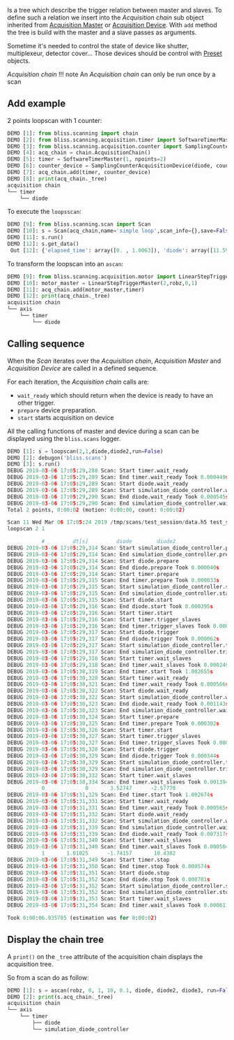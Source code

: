 Is a tree which describe the trigger relation between master and
slaves. To define such a relation we insert into the *Acquisition
chain* sub object inherited from [Acquisition
Master](scan_engine_acquisition_master_and_devices.md#Master) or
[Acquisition
Device](scan_engine_acquisition_master_and_devices.md#Device).  With
`add` method the tree is build with the master and a slave passes as
arguments.

Sometime it's needed to control the state of device like shutter,
multiplexeur, detector cover... Those devices should be control with
[Preset](scan_engine_preset.md) objects.

*Acquisition chain*
!!! note
    An *Acquisition chain* can only be run once by a scan

## Add example
 2 points loopscan with 1 counter:

```python
DEMO [1]: from bliss.scanning import chain
DEMO [2]: from bliss.scanning.acquisition.timer import SoftwareTimerMaster
DEMO [3]: from bliss.scanning.acquisition.counter import SamplingCounterAcquisitionDevice
DEMO [4]: acq_chain = chain.AcquisitionChain()
DEMO [5]: timer = SoftwareTimerMaster(1, npoints=2)
DEMO [6]: counter_device = SamplingCounterAcquisitionDevice(diode, count_time=1, npoints=2)
DEMO [7]: acq_chain.add(timer, counter_device)
DEMO [8]: print(acq_chain._tree)
acquisition chain
└── timer
    └── diode
```

To execute the `loopsscan`:

```python
DEMO [9]: from bliss.scanning.scan import Scan
DEMO [10]: s = Scan(acq_chain,name='simple loop',scan_info={},save=False)
DEMO [11]: s.run()
DEMO [12]: s.get_data()
 Out [12]: {'elapsed_time': array([0. , 1.0063]), 'diode': array([11.59349, -6.2747])}
```

To transform the loopscan into an `ascan`:
```python
DEMO [9]: from bliss.scanning.acquisition.motor import LinearStepTriggerMaster
DEMO [10]: motor_master = LinearStepTriggerMaster(2,robz,0,1)
DEMO [11]: acq_chain.add(motor_master,timer)
DEMO [12]: print(acq_chain._tree)
acquisition chain
└── axis
    └── timer
        └── diode
```


## Calling sequence

When the *Scan* iterates over the *Acquisition chain*, *Acquisition Master* and
*Acquisition Device* are called in a defined sequence.

For each iteration, the *Acquisition chain* calls are:

* `wait_ready` which should return when the device is ready to have an other trigger.
* `prepare` device preparation.
* `start` starts acquisition on device


All the calling functions of master and device during a scan can be
displayed using the `bliss.scans` logger.

```python
DEMO [1]: s = loopscan(2,1,diode,diode2,run=False)
DEMO [2]: debugon('bliss.scans')
DEMO [3]: s.run()
DEBUG 2019-03-06 17:05:29,288 Scan: Start timer.wait_ready
DEBUG 2019-03-06 17:05:29,289 Scan: End timer.wait_ready Took 0.000449s
DEBUG 2019-03-06 17:05:29,289 Scan: Start diode.wait_ready
DEBUG 2019-03-06 17:05:29,289 Scan: Start simulation_diode_controller.wait_ready
DEBUG 2019-03-06 17:05:29,290 Scan: End diode.wait_ready Took 0.000545s
DEBUG 2019-03-06 17:05:29,290 Scan: End simulation_diode_controller.wait_ready Took 0.000495s
Total 2 points, 0:00:02 (motion: 0:00:00, count: 0:00:02)

Scan 11 Wed Mar 06 17:05:24 2019 /tmp/scans/test_session/data.h5 test_session user = seb
loopscan 2 1

           #         dt[s]         diode        diode2
DEBUG 2019-03-06 17:05:29,314 Scan: Start simulation_diode_controller.prepare
DEBUG 2019-03-06 17:05:29,314 Scan: End simulation_diode_controller.prepare Took 0.000120s
DEBUG 2019-03-06 17:05:29,314 Scan: Start diode.prepare
DEBUG 2019-03-06 17:05:29,314 Scan: End diode.prepare Took 0.000040s
DEBUG 2019-03-06 17:05:29,314 Scan: Start timer.prepare
DEBUG 2019-03-06 17:05:29,315 Scan: End timer.prepare Took 0.000033s
DEBUG 2019-03-06 17:05:29,315 Scan: Start simulation_diode_controller.start
DEBUG 2019-03-06 17:05:29,315 Scan: End simulation_diode_controller.start Took 0.000536s
DEBUG 2019-03-06 17:05:29,315 Scan: Start diode.start
DEBUG 2019-03-06 17:05:29,316 Scan: End diode.start Took 0.000395s
DEBUG 2019-03-06 17:05:29,316 Scan: Start timer.start
DEBUG 2019-03-06 17:05:29,316 Scan: Start timer.trigger_slaves
DEBUG 2019-03-06 17:05:29,316 Scan: End timer.trigger_slaves Took 0.000090s
DEBUG 2019-03-06 17:05:29,317 Scan: Start diode.trigger
DEBUG 2019-03-06 17:05:29,317 Scan: End diode.trigger Took 0.000062s
DEBUG 2019-03-06 17:05:29,317 Scan: Start simulation_diode_controller.trigger
DEBUG 2019-03-06 17:05:29,317 Scan: End simulation_diode_controller.trigger Took 0.000037s
DEBUG 2019-03-06 17:05:29,318 Scan: Start timer.wait_slaves
DEBUG 2019-03-06 17:05:29,318 Scan: End timer.wait_slaves Took 0.000249s
DEBUG 2019-03-06 17:05:30,319 Scan: End timer.start Took 1.002655s
DEBUG 2019-03-06 17:05:30,320 Scan: Start timer.wait_ready
DEBUG 2019-03-06 17:05:30,321 Scan: End timer.wait_ready Took 0.000566s
DEBUG 2019-03-06 17:05:30,322 Scan: Start diode.wait_ready
DEBUG 2019-03-06 17:05:30,322 Scan: Start simulation_diode_controller.wait_ready
DEBUG 2019-03-06 17:05:30,323 Scan: End diode.wait_ready Took 0.001143s
DEBUG 2019-03-06 17:05:30,323 Scan: End simulation_diode_controller.wait_ready Took 0.001143s
DEBUG 2019-03-06 17:05:30,324 Scan: Start timer.prepare
DEBUG 2019-03-06 17:05:30,325 Scan: End timer.prepare Took 0.000302s
DEBUG 2019-03-06 17:05:30,326 Scan: Start timer.start
DEBUG 2019-03-06 17:05:30,327 Scan: Start timer.trigger_slaves
DEBUG 2019-03-06 17:05:30,327 Scan: End timer.trigger_slaves Took 0.000420s
DEBUG 2019-03-06 17:05:30,328 Scan: Start diode.trigger
DEBUG 2019-03-06 17:05:30,329 Scan: End diode.trigger Took 0.000344s
DEBUG 2019-03-06 17:05:30,329 Scan: Start simulation_diode_controller.trigger
DEBUG 2019-03-06 17:05:30,329 Scan: End simulation_diode_controller.trigger Took 0.000291s
DEBUG 2019-03-06 17:05:30,332 Scan: Start timer.wait_slaves
DEBUG 2019-03-06 17:05:30,334 Scan: End timer.wait_slaves Took 0.001394s
           0             0       3.52747      -2.57778
DEBUG 2019-03-06 17:05:31,329 Scan: End timer.start Took 1.002674s
DEBUG 2019-03-06 17:05:31,331 Scan: Start timer.wait_ready
DEBUG 2019-03-06 17:05:31,331 Scan: End timer.wait_ready Took 0.000565s
DEBUG 2019-03-06 17:05:31,332 Scan: Start diode.wait_ready
DEBUG 2019-03-06 17:05:31,332 Scan: Start simulation_diode_controller.wait_ready
DEBUG 2019-03-06 17:05:31,339 Scan: End simulation_diode_controller.wait_ready Took 0.006308s
DEBUG 2019-03-06 17:05:31,339 Scan: End diode.wait_ready Took 0.007317s
DEBUG 2019-03-06 17:05:31,340 Scan: Start timer.wait_slaves
DEBUG 2019-03-06 17:05:31,340 Scan: End timer.wait_slaves Took 0.000504s
           1       1.01025      -1.74157       10.4382
DEBUG 2019-03-06 17:05:31,349 Scan: Start timer.stop
DEBUG 2019-03-06 17:05:31,350 Scan: End timer.stop Took 0.000574s
DEBUG 2019-03-06 17:05:31,351 Scan: Start diode.stop
DEBUG 2019-03-06 17:05:31,352 Scan: End diode.stop Took 0.000701s
DEBUG 2019-03-06 17:05:31,352 Scan: Start simulation_diode_controller.stop
DEBUG 2019-03-06 17:05:31,352 Scan: End simulation_diode_controller.stop Took 0.000295s
DEBUG 2019-03-06 17:05:31,353 Scan: Start timer.wait_slaves
DEBUG 2019-03-06 17:05:31,354 Scan: End timer.wait_slaves Took 0.000611s

Took 0:00:06.935785 (estimation was for 0:00:02)
```

## Display the chain tree
A `print()` on the `_tree` attribute of the acquisition chain
displays the acquisition tree.

So from a scan do as follow:

```python
DEMO [1]: s = ascan(robz, 0, 1, 10, 0.1, diode, diode2, diode3, run=False)
DEMO [2]: print(s.acq_chain._tree)
acquisition chain
└── axis
    └── timer
        ├── diode
        └── simulation_diode_controller
```
